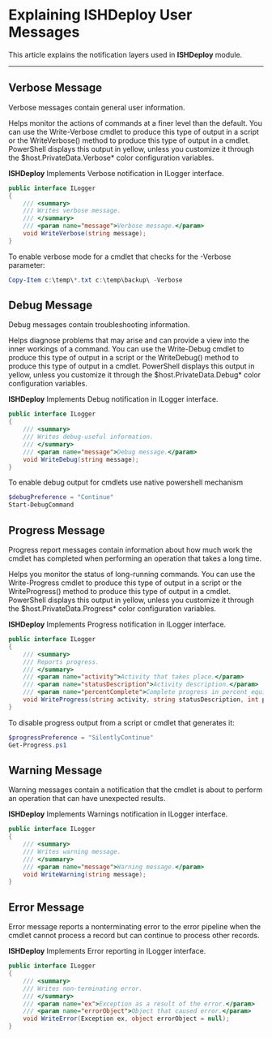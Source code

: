 # Explaining **ISHDeploy** User Messages
This article explains the notification layers used in **ISHDeploy** module.
***

## Verbose Message 
Verbose messages contain general user information.

Helps monitor the actions of commands at a finer level than the default. You can use the Write-Verbose cmdlet to produce this type of output in a script or the WriteVerbose() method to produce this type of output in a cmdlet. PowerShell displays this output in yellow, unless you customize it through the $host.PrivateData.Verbose* color configuration variables.

**ISHDeploy** Implements Verbose notification in ILogger interface.
```csharp
public interface ILogger
{
    /// <summary>
    /// Writes verbose message.
    /// </summary>
    /// <param name="message">Verbose message.</param>
    void WriteVerbose(string message);
}
```

To enable verbose mode for a cmdlet that checks for the -Verbose parameter:
```powershell
Copy-Item c:\temp\*.txt c:\temp\backup\ -Verbose
```


## Debug Message 
Debug messages contain troubleshooting information.

Helps diagnose problems that may arise and can provide a view into the inner workings of a command. You can use the Write-Debug cmdlet to produce this type of output in a script or the WriteDebug() method to produce this type of output in a cmdlet. PowerShell displays this output in yellow, unless you customize it through the $host.PrivateData.Debug* color configuration variables.

**ISHDeploy** Implements Debug notification in ILogger interface.
```csharp
public interface ILogger
{
    /// <summary>
    /// Writes debug-useful information.
    /// </summary>
    /// <param name="message">Debug message.</param>        
    void WriteDebug(string message);
}
```


To enable debug output for cmdlets use native powershell mechanism
```powershell
$debugPreference = "Continue"
Start-DebugCommand
```


## Progress Message 
Progress report messages contain information about how much work the cmdlet has completed when performing an operation that takes a long time.

Helps you monitor the status of long-running commands. You can use the Write-Progress cmdlet to produce this type of output in a script or the WriteProgress() method to produce this type of output in a cmdlet. PowerShell displays this output in yellow, unless you customize it through the $host.PrivateData.Progress* color configuration variables.

**ISHDeploy** Implements Progress notification in ILogger interface.
```csharp
public interface ILogger
{
    /// <summary>
    /// Reports progress.
    /// </summary>
    /// <param name="activity">Activity that takes place.</param>
    /// <param name="statusDescription">Activity description.</param>
    /// <param name="percentComplete">Complete progress in percent equivalent.</param>        
    void WriteProgress(string activity, string statusDescription, int percentComplete = -1);
}
```


To disable progress output from a script or cmdlet that generates it:
```powershell
$progressPreference = "SilentlyContinue"
Get-Progress.ps1
```


## Warning Message 
Warning messages contain a notification that the cmdlet is about to perform an operation that can have unexpected results.

**ISHDeploy** Implements Warnings notification in ILogger interface.
```csharp
public interface ILogger
{
    /// <summary>
    /// Writes warning message.
    /// </summary>
    /// <param name="message">Warning message.</param>        
    void WriteWarning(string message);
}
```



## Error Message 
Error message reports a nonterminating error to the error pipeline when the cmdlet cannot process a record but can continue to process other records. 

**ISHDeploy** Implements Error reporting in ILogger interface.
```csharp
public interface ILogger
{
    /// <summary>
    /// Writes non-terminating error.
    /// </summary>
    /// <param name="ex">Exception as a result of the error.</param>
    /// <param name="errorObject">Object that caused error.</param>        
    void WriteError(Exception ex, object errorObject = null);
}
```
